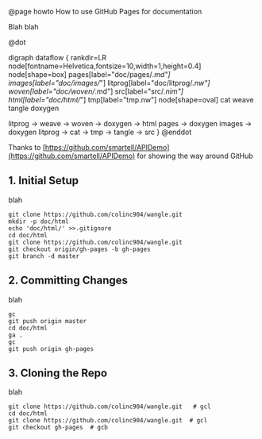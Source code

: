 @page howto How to use GitHub Pages for documentation

Blah blah

@dot

digraph dataflow {
  rankdir=LR
  node[fontname=Helvetica,fontsize=10,width=1,height=0.4]
  node[shape=box]
  pages[label="doc/pages/*.md"]
  images[label="doc/images/*"]
  litprog[label="doc/litprog/*.nw"]
  woven[label="doc/woven/*.md"]
  src[label="src/*.nim"]
  html[label="doc/html/*"]
  tmp[label="tmp.nw"]
  node[shape=oval]
  cat
  weave
  tangle
  doxygen

  litprog -> weave -> woven -> doxygen -> html
  pages -> doxygen
  images -> doxygen
  litprog -> cat -> tmp -> tangle -> src
}
@enddot

Thanks to 
[https://github.com/smartell/APIDemo](https://github.com/smartell/APIDemo)
for showing the way around GitHub

## 1. Initial Setup

blah

```
git clone https://github.com/colinc904/wangle.git
mkdir -p doc/html
echo 'doc/html/' >>.gitignore
cd doc/html
git clone https://github.com/colinc904/wangle.git
git checkout origin/gh-pages -b gh-pages
git branch -d master

```

## 2. Committing Changes

blah

```
gc
git push origin master
cd doc/html
ga .
gc
git push origin gh-pages
```


## 3. Cloning the Repo

blah

```
git clone https://github.com/colinc904/wangle.git   # gcl
cd doc/html
git clone https://github.com/colinc904/wangle.git  # gcl
git checkout gh-pages  # gcb
```

